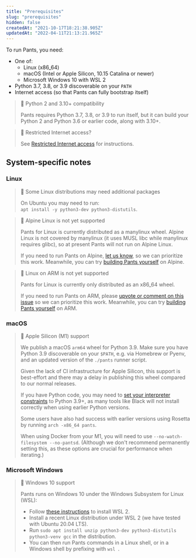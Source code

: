 ```yaml
---
title: "Prerequisites"
slug: "prerequisites"
hidden: false
createdAt: "2021-10-17T18:21:38.905Z"
updatedAt: "2022-04-11T21:13:21.965Z"
---
```

To run Pants, you need:

- One of: 
  - Linux (x86_64)
  - macOS (Intel or Apple Silicon, 10.15 Catalina or newer)
  - Microsoft Windows 10 with WSL 2
- Python 3.7, 3.8, or 3.9 discoverable on your `PATH`
- Internet access (so that Pants can fully bootstrap itself)

> 📘 Python 2 and 3.10+ compatibility
> 
> Pants requires Python 3.7, 3.8, or 3.9 to run itself, but it can build your Python 2 and Python 3.6 or earlier code, along with 3.10+.

> 📘 Restricted Internet access?
> 
> See [Restricted Internet access](doc:restricted-internet-access) for instructions.

System-specific notes
---------------------

### Linux

> 🚧 Some Linux distributions may need additional packages
> 
> On Ubuntu you may need to run:  
> `apt install -y python3-dev python3-distutils`.

> 🚧 Alpine Linux is not yet supported
> 
> Pants for Linux is currently distributed as a manylinux wheel. Alpine Linux is not covered by manylinux (it uses MUSL libc while manylinux requires glibc), so at present Pants will not run on Alpine Linux. 
> 
> If you need to run Pants on Alpine, [let us know](doc:community), so we can prioritize this work. Meanwhile, you can try [building Pants yourself](doc:manual-installation#building-pants-from-sources) on Alpine.

> 🚧 Linux on ARM is not yet supported
> 
> Pants for Linux is currently only distributed as an x86_64 wheel.
> 
> If you need to run Pants on ARM, please [upvote or comment on this issue](https://github.com/pantsbuild/pants/issues/12183) so we can prioritize this work. Meanwhile, you can try [building Pants yourself](doc:manual-installation#building-pants-from-sources) on ARM.

### macOS

> 📘 Apple Silicon (M1) support
> 
> We publish a macOS `arm64` wheel for Python 3.9. Make sure you have Python 3.9 discoverable on your `$PATH`, e.g. via Homebrew or Pyenv, and an updated version of the `./pants` runner script.
> 
> Given the lack of CI infrastructure for Apple Silicon, this support is best-effort and there may a delay in publishing this wheel compared to our normal releases.
> 
> If you have Python code, you may need to [set your interpreter constraints](doc:python-interpreter-compatibility) to Python 3.9+, as many tools like Black will not install correctly when using earlier Python versions.
> 
> Some users have also had success with earlier versions using Rosetta by running `arch -x86_64 pants`.
> 
> When using Docker from your M1, you will need to use `--no-watch-filesystem --no-pantsd`. (Although we don't recommend permanently setting this, as these options are crucial for performance when iterating.)

### Microsoft Windows

> 📘 Windows 10 support
> 
> Pants runs on Windows 10 under the Windows Subsystem for Linux (WSL):
> 
> - Follow [these instructions](https://docs.microsoft.com/en-us/windows/wsl/install-win10) to install WSL 2. 
> - Install a recent Linux distribution under WSL 2 (we have tested with Ubuntu 20.04 LTS).
> - Run `sudo apt install unzip python3-dev python3-distutils python3-venv gcc` in the distribution.
> - You can then run Pants commands in a Linux shell, or in a Windows shell by prefixing with `wsl `.
